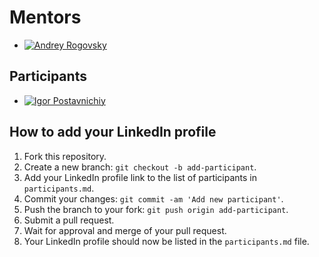 # Mentors

- [![Andrey Rogovsky](https://media.licdn.com/dms/image/D4D35AQEVX8pAR1F7ig/profile-framedphoto-shrink_400_400/0/1676961470624?e=1678039200&v=beta&t=2zQR3KfdE8fbpoEXWdjrksPgmgLj2dVbfDx559xO2fM)](https://www.linkedin.com/in/esupport/)

## Participants

- [![Igor Postavnichiy](https://media.licdn.com/dms/image/D4D03AQHrse2NRrRi_w/profile-displayphoto-shrink_800_800/0/1676986271739?e=1683763200&v=beta&t=7bRqatB-sSdD1Dz8hLuDHM5PAQ1oh-JWLfiQaixoDW0)](https://www.linkedin.com/in/igor-postavnichiy/)

## How to add your LinkedIn profile

1. Fork this repository.
2. Create a new branch: `git checkout -b add-participant`.
3. Add your LinkedIn profile link to the list of participants in `participants.md`.
4. Commit your changes: `git commit -am 'Add new participant'`.
5. Push the branch to your fork: `git push origin add-participant`.
6. Submit a pull request.
7. Wait for approval and merge of your pull request.
8. Your LinkedIn profile should now be listed in the `participants.md` file.